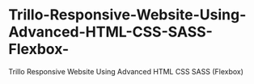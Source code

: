 # Trillo-Responsive-Website-Using-Advanced-HTML-CSS-SASS-Flexbox-
Trillo Responsive Website Using Advanced HTML CSS SASS (Flexbox)
